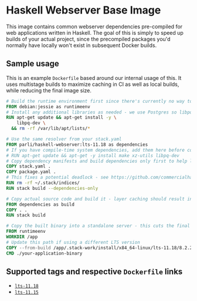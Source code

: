 # Haskell Webserver Base Image

This image contains common webserver dependencies pre-compiled for web applications written in Haskell.
The goal of this is simply to speed up builds of your actual project, since the precompiled packages you'd normally have locally won't exist in subsequent Docker builds.

## Sample usage

This is an example `Dockerfile` based around our internal usage of this.
It uses multistage builds to maximize caching in CI as well as local builds, while reducing the final image size.

```Dockerfile
# Build the runtime environment first since there's currently no way to specficy a starting point in a docker build, only an ending point
FROM debian:jessie as runtimeenv
# Install any additional libraries as needed - we use Postgres so libpq gets added to the runtime
RUN apt-get update && apt-get install -y \
    libpq-dev \
  && rm -rf /var/lib/apt/lists/*

# Use the same resolver from your stack.yaml
FROM parli/haskell-webserver:lts-11.18 as dependencies
# If you have compile-time system dependencies, add them here before copying manifests:
# RUN apt-get update && apt-get -y install make xz-utils libpq-dev
# Copy dependency manifests and build dependencies only first to help layer caching
COPY stack.yaml .
COPY package.yaml .
# This fixes a potential deadlock - see https://github.com/commercialhaskell/stack/issues/3830
RUN rm -rf ~/.stack/indices/
RUN stack build --dependencies-only

# Copy actual source code and build it - layer caching should result in typically starting here
FROM dependencies as build
COPY . .
RUN stack build

# Copy the built binary into a standalone server - this cuts the final image size down tremendously (for us, about 1.2GB to about 75MB)
FROM runtimeenv
WORKDIR /app
# Update this path if using a different LTS version
COPY --from-build /app/.stack-work/install/x84_64-linux/lts-11.18/8.2.2/bin/your-application-binary .
CMD ./your-application-binary
```

## Supported tags and respective `Dockerfile` links

- [`lts-11.18`](lts-11.18/Dockerfile)
- [`lts-11.15`](lts-11.15/Dockerfile)
